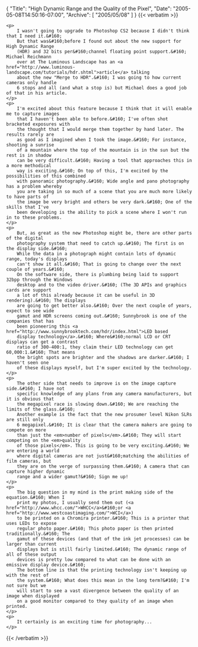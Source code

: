 {
  "Title": "High Dynamic Range and the Quality of the Pixel",
  "Date": "2005-05-08T14:50:16-07:00",
  "Archive": [
    "2005/05/08"
  ]
}
{{< verbatim >}}

    <p>
        I wasn't going to upgrade to Photoshop CS2 because I didn't think that I need it.&#160;
        But that was&#160;before I found out about the new support for High Dynamic Range
        (HDR) and 32 bits per&#160;channel floating point support.&#160; Michael Reichmann
        over at The Luminous Landscape has an <a href="http://www.luminous-landscape.com/tutorials/hdr.shtml">article</a> talking
        about the new "Merge to HDR".&#160; I was going to how current cameras only handle
        6 stops and all (and what a stop is) but Michael does a good job of that in his article.
    </p>
    <p>
        I'm excited about this feature because I think that it will enable me to capture images
        that I haven't been able to before.&#160; I've often shot bracketed exposures with
        the thought that I would merge them together by hand later. The results rarely are
        as good as I imagined when I took the image.&#160; For instance, shooting a sunrise
        of a mountain where the top of the mountain is in the sun but the rest is in shadow
        can be very difficult.&#160; Having a tool that approaches this in a more methodical
        way is exciting.&#160; On top of this, I'm excited by the possibilities of this combined
        with panoramic photography.&#160; Wide angle and pano photography has a problem whereby
        you are taking in so much of a scene that you are much more likely to have parts of
        the image be very bright and others be very dark.&#160; One of the skills that I've
        been developing is the ability to pick a scene where I won't run in to these problems.
    </p>
    <p>
        But, as great as the new Photoshop might be, there are other parts of the digital
        photography system that need to catch up.&#160; The first is on the display side.&#160;
        While the data in a photograph might contain lots of dynamic range, today's displays
        can't show it all.&#160; That is going to change over the next couple of years.&#160;
        On the software side, there is plumbing being laid to support 32bpp through the Windows
        desktop and to the video driver.&#160; (The 3D APIs and graphics cards are support
        a lot of this already because it can be useful in 3D rendering).&#160; The displays
        are going to get better also.&#160; Over the next couple of years, expect to see wide
        gamut and HDR screens coming out.&#160; Sunnybrook is one of the companies that has
        been pioneering this <a href="http://www.sunnybrooktech.com/hdr/index.html">LED based
        display technology</a>.&#160; Where&#160;normal LCD or CRT displays can get a contrast
        ratio of 300-400:1, they claim their LED technology can get 60,000:1.&#160; That means
        the bright spots are brighter and the shadows are darker.&#160; I haven't seen one
        of these displays myself, but I'm super excited by the technology.
    </p>
    <p>
        The other side that needs to improve is on the image capture side.&#160; I have not
        specific knowledge of any plans from any camera manufacturers, but it is obvious that
        the megapixel race is slowing down.&#160; We are reaching the limits of the glass.&#160;
        Another example is the fact that the new prosumer level Nikon SLRs are still only
        6 megapixel.&#160; It is clear that the camera makers are going to compete on more
        than just the <em>number of pixels</em>.&#160; They will start competing on the <em>quality
        of those pixels</em>. This is going to be very exciting.&#160; We are entering a world
        where digital cameras are not just&#160;matching the abilities of film cameras, but
        they are on the verge of surpassing them.&#160; A camera that can capture higher dynamic
        range and a wider gamut?&#160; Sign me up!
    </p>
    <p>
        The big question in my mind is the print making side of the equation.&#160; When I
        print my photos, I usually send them out (<a href="http://www.whcc.com/">WHCC</a>&#160;or <a href="http://www.westcoastimaging.com/">WCI</a>)
        to be printed on a Chromira printer.&#160; This is a printer that uses LEDs to expose
        regular photo paper.&#160; This photo paper is then printed traditionally.&#160; The
        gamut of these devices (and that of the ink jet processes) can be larger than current
        displays but is still fairly limited.&#160; The dynamic range of all of these output
        devices is pretty low compared to what can be done with an emissive display device.&#160;
        The bottom line is that the printing technology isn't keeping up with the rest of
        the system.&#160; What does this mean in the long term?&#160; I'm not sure but we
        will start to see a vast divergence between the quality of an image when displayed
        on a good monitor compared to they quality of an image when printed.
    </p>
    <p>
        It certainly is an exciting time for photography...
    </p>

{{< /verbatim >}}
